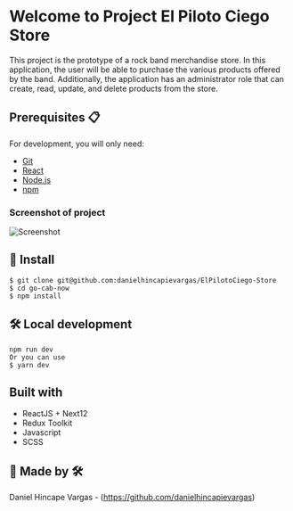 # Welcome to Project El Piloto Ciego Store

This project is the prototype of a rock band merchandise store. In this application, the user will be able to purchase the various products offered by the band. Additionally, the application has an administrator role that can create, read, update, and delete products from the store.

## Prerequisites 📋

For development, you will only need:

- [Git](https://git-scm.com/downloads)
- [React](https://es.react.dev/)
- [Node.js](https://nodejs.org)
- [npm](https://www.npmjs.com/)

### Screenshot of project

  <p {align="center"}>
  <img src="https://media.giphy.com/media/v1.Y2lkPTc5MGI3NjExbWR6cGg3Z3V2cTA4MG52bjFvNTdpZjRvdW81bDFlbnUwY2Zhd2tmciZlcD12MV9pbnRlcm5hbF9naWZfYnlfaWQmY3Q9Zw/AedTBWYQW1D1f7TLdL/giphy.gif" alt="Screenshot"/>
  </p>


## 🔧 Install 

    $ git clone git@github.com:danielhincapievargas/ElPilotoCiego-Store
    $ cd go-cab-now
    $ npm install
    
## 🛠️ Local development

    npm run dev
    Or you can use
    $ yarn dev

## Built with

- ReactJS + Next12
- Redux Toolkit
- Javascript
- SCSS


## 👥 Made by 🛠️

Daniel Hincape Vargas - (https://github.com/danielhincapievargas)
